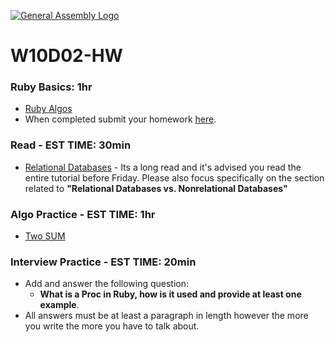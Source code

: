 [![General Assembly Logo](https://camo.githubusercontent.com/1a91b05b8f4d44b5bbfb83abac2b0996d8e26c92/687474703a2f2f692e696d6775722e636f6d2f6b6538555354712e706e67)](https://generalassemb.ly)
# W10D02-HW

### Ruby Basics: 1hr
- [Ruby Algos](./ruby_algos.md)
-  When completed submit your homework [here](https://docs.google.com/forms/d/e/1FAIpQLSeroos9mbUxkYhzETYq4dylzqb_il07tKHBby2YPLkqb0Wr9Q/viewform). 

### Read - EST TIME: 30min
- [Relational Databases](https://www.smartsheet.com/relational-database) - Its a long read and it's advised you read the entire tutorial before Friday.  Please also focus specifically on the section related to **"Relational Databases vs. Nonrelational Databases"**

### Algo Practice - EST TIME: 1hr
- [Two SUM](./ALGO.MD)

### Interview Practice - EST TIME: 20min
- Add and answer the following question: 
   - **What is a Proc in Ruby, how is it used and provide at least one example**.
- All answers must be at least a paragraph in length however the more you write the more you have to talk about.
